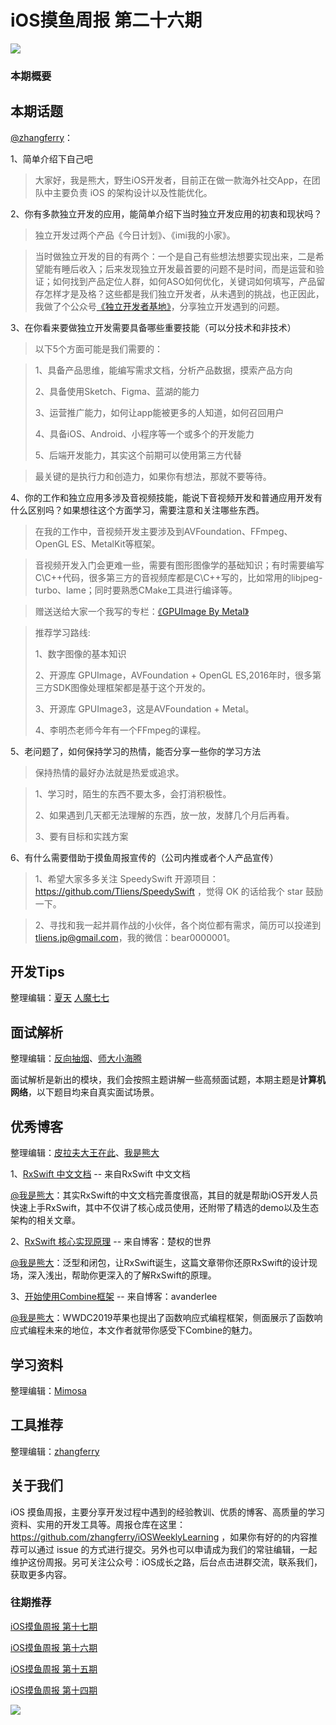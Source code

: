 # iOS摸鱼周报 第二十六期

![](https://gitee.com/zhangferry/Images/raw/master/gitee/iOS摸鱼周报模板.png)

### 本期概要

> 

## 本期话题

[@zhangferry](https://zhangferry.com)：

1、简单介绍下自己吧

> 大家好，我是熊大，野生iOS开发者，目前正在做一款海外社交App，在团队中主要负责 iOS 的架构设计以及性能优化。

2、你有多款独立开发的应用，能简单介绍下当时独立开发应用的初衷和现状吗？

> 独立开发过两个产品《今日计划》、《imi我的小家》。

> 当时做独立开发的目的有两个：一个是自己有些想法想要实现出来，二是希望能有睡后收入；后来发现独立开发最首要的问题不是时间，而是运营和验证；如何找到产品定位人群，如何ASO如何优化，关键词如何填写，产品留存怎样才是及格？这些都是我们独立开发者，从未遇到的挑战，也正因此，我做了个公众号[《独立开发者基地》](https://mp.weixin.qq.com/mp/profile_ext?action=home&__biz=Mzg4OTU1Njk1MQ==&scene=124#wechat_redirect)，分享独立开发遇到的问题。

3、在你看来要做独立开发需要具备哪些重要技能（可以分技术和非技术）

> 以下5个方面可能是我们需要的：

> 1、具备产品思维，能编写需求文档，分析产品数据，摸索产品方向
> 
> 2、具备使用Sketch、Figma、蓝湖的能力
> 
> 3、运营推广能力，如何让app能被更多的人知道，如何召回用户
> 
> 4、具备iOS、Android、小程序等一个或多个的开发能力
> 
> 5、后端开发能力，其实这个前期可以使用第三方代替

> 最关键的是执行力和创造力，如果你有想法，那就不要等待。

4、你的工作和独立应用多涉及音视频技能，能说下音视频开发和普通应用开发有什么区别吗？如果想往这个方面学习，需要注意和关注哪些东西。

> 在我的工作中，音视频开发主要涉及到AVFoundation、FFmpeg、OpenGL ES、MetalKit等框架。

> 音视频开发入门会更难一些，需要有图形图像学的基础知识；有时需要编写C\C++代码，很多第三方的音视频库都是C\C++写的，比如常用的libjpeg-turbo、lame；同时要熟悉CMake工具进行编译等。

> 赠送送给大家一个我写的专栏：[《GPUImage By Metal》](https://xiaozhuanlan.com/GPUImage/present/42a8fba462217d3717c54d707db55ae7b49d86ce)

> 推荐学习路线:
> 
> 1、数字图像的基本知识
> 
> 2、开源库 GPUImage，AVFoundation + OpenGL ES,2016年时，很多第三方SDK图像处理框架都是基于这个开发的。
> 
> 3、开源库 GPUImage3，这是AVFoundation + Metal。
> 
> 4、李明杰老师今年有一个FFmpeg的课程。

5、老问题了，如何保持学习的热情，能否分享一些你的学习方法

> 保持热情的最好办法就是热爱或追求。

> 1、学习时，陌生的东西不要太多，会打消积极性。
> 
> 2、如果遇到几天都无法理解的东西，放一放，发酵几个月后再看。
> 
> 3、要有目标和实践方案

6、有什么需要借助于摸鱼周报宣传的（公司内推或者个人产品宣传）

> 1、希望大家多多关注 SpeedySwift 开源项目：https://github.com/Tliens/SpeedySwift ，觉得 OK 的话给我个 star 鼓励一下。

> 2、寻找和我一起并肩作战的小伙伴，各个岗位都有需求，简历可以投递到 tliens.jp@gmail.com，我的微信：bear0000001。

## 开发Tips

整理编辑：[夏天](https://juejin.cn/user/3298190611456638) [人魔七七](https://github.com/renmoqiqi)



## 面试解析

整理编辑：[反向抽烟](opooc.com)、[师大小海腾](https://juejin.cn/user/782508012091645)

面试解析是新出的模块，我们会按照主题讲解一些高频面试题，本期主题是**计算机网络**，以下题目均来自真实面试场景。

## 优秀博客

整理编辑：[皮拉夫大王在此](https://www.jianshu.com/u/739b677928f7)、[我是熊大](https://juejin.cn/user/1151943916921885)

1、[RxSwift 中文文档](https://beeth0ven.github.io/RxSwift-Chinese-Documentation/ "RxSwift 中文文档") -- 来自RxSwift 中文文档

[@我是熊大](https://juejin.cn/user/1151943916921885)：其实RxSwift的中文文档完善度很高，其目的就是帮助iOS开发人员快速上手RxSwift，其中不仅讲了核心成员使用，还附带了精选的demo以及生态架构的相关文章。

2、[RxSwift 核心实现原理](http://chuquan.me/2020/08/24/rxswift-core-implement/ "RxSwift 核心实现原理") -- 来自博客：楚权的世界

[@我是熊大](https://juejin.cn/user/1151943916921885)：泛型和闭包，让RxSwift诞生，这篇文章带你还原RxSwift的设计现场，深入浅出，帮助你更深入的了解RxSwift的原理。


3、[开始使用Combine框架](https://beeth0ven.github.io/RxSwift-Chinese-Documentation/ "开始使用Combine框架") -- 来自博客：avanderlee

[@我是熊大](https://juejin.cn/user/1151943916921885)：WWDC2019苹果也提出了函数响应式编程框架，侧面展示了函数响应式编程未来的地位，本文作者就带你感受下Combine的魅力。


## 学习资料

整理编辑：[Mimosa](https://juejin.cn/user/1433418892590136)



## 工具推荐

整理编辑：[zhangferry](https://zhangferry.com)

## 关于我们

iOS 摸鱼周报，主要分享开发过程中遇到的经验教训、优质的博客、高质量的学习资料、实用的开发工具等。周报仓库在这里：https://github.com/zhangferry/iOSWeeklyLearning ，如果你有好的的内容推荐可以通过 issue 的方式进行提交。另外也可以申请成为我们的常驻编辑，一起维护这份周报。另可关注公众号：iOS成长之路，后台点击进群交流，联系我们，获取更多内容。

### 往期推荐

[iOS摸鱼周报 第十七期](https://mp.weixin.qq.com/s/3vukUOskJzoPyES2R7rJNg)

[iOS摸鱼周报 第十六期](https://mp.weixin.qq.com/s/nuij8iKsARAF2rLwkVtA8w)

[iOS摸鱼周报 第十五期](https://mp.weixin.qq.com/s/6thW_YKforUy_EMkX0OVxA)

[iOS摸鱼周报 第十四期](https://mp.weixin.qq.com/s/br4DUrrtj9-VF-VXnTIcZw)

![](https://gitee.com/zhangferry/Images/raw/master/iOSWeeklyLearning/WechatIMG384.jpeg)
